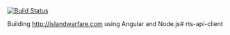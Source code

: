 [![Build Status](https://travis-ci.org/RobKohr/islandwarfare.com.svg?branch=master)](https://travis-ci.org/RobKohr/islandwarfare.com)

Building http://islandwarfare.com using Angular and Node.js# rts-api-client

